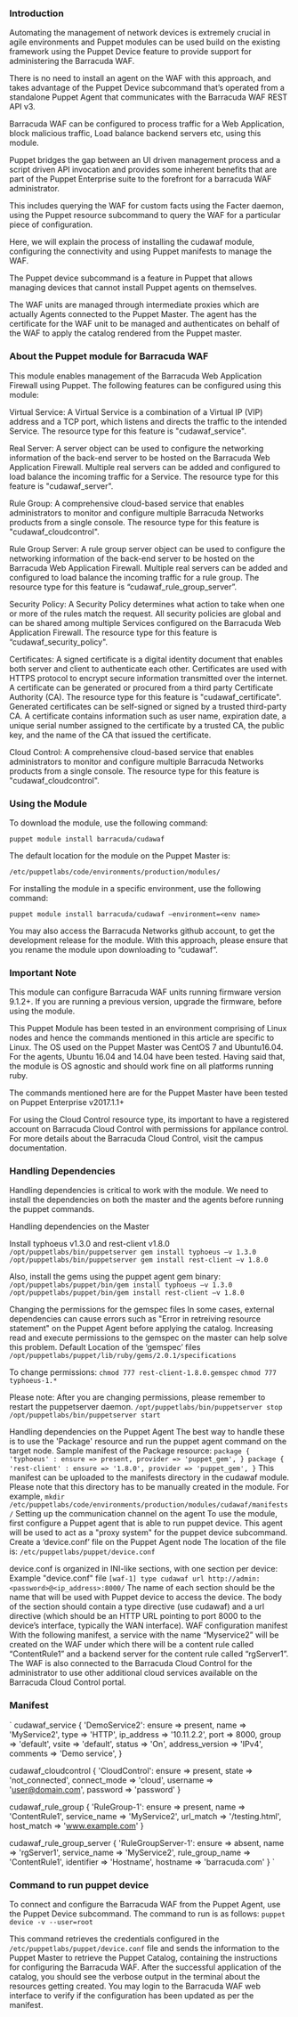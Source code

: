 ### Introduction
Automating the management of network devices is extremely crucial in agile environments and Puppet modules can be used build on the existing framework using the Puppet Device feature to provide support for administering the Barracuda WAF.

There is no need to install an agent on the WAF with this approach, and takes advantage of the Puppet Device subcommand that’s operated from a standalone Puppet Agent that communicates with the Barracuda WAF REST API v3.

Barracuda WAF can be configured to process traffic for a Web Application, block malicious traffic, Load balance backend servers etc, using this module.

Puppet bridges the gap between an UI driven management process and a script driven API invocation and provides some inherent benefits that are part of the Puppet Enterprise suite to the forefront for a barracuda WAF administrator.

This includes querying the WAF for custom facts using the Facter daemon, using the Puppet resource subcommand to query the WAF for a particular piece of configuration.

Here, we will explain the process of installing the cudawaf module, configuring the connectivity and using Puppet manifests to manage the WAF.

The Puppet device subcommand is a feature in Puppet that allows managing devices that cannot install Puppet agents on themselves.

The WAF units are managed through intermediate proxies which are actually Agents connected to the Puppet Master.
The agent has the certificate for the WAF unit to be managed and authenticates on behalf of the WAF to apply the catalog rendered from the Puppet master. 

### About the Puppet module for Barracuda WAF
This module enables management of the Barracuda Web Application Firewall using Puppet. The following features can be configured using this module:

Virtual Service:  A Virtual Service is a combination of a Virtual IP (VIP) address and a TCP port, which listens and directs the traffic to the intended Service. The resource type for this feature is "cudawaf_service".

Real Server: A server object can be used to configure the networking information of the back-end server to be hosted on the Barracuda Web Application Firewall. Multiple real servers can be added and configured to load balance the incoming traffic for a Service. The resource type for this feature is "cudawaf_server".

Rule Group: A comprehensive cloud-based service that enables administrators to monitor and configure multiple Barracuda Networks products from a single console. The resource type for this feature is "cudawaf_cloudcontrol".

Rule Group Server: A rule group server object can be used to configure the networking information of the back-end server to be hosted on the Barracuda Web Application Firewall. Multiple real servers can be added and configured to load balance the incoming traffic for a rule group. The resource type for this feature is “cudawaf_rule_group_server”.

Security Policy: A Security Policy determines what action to take when one or more of the rules match the request. All security policies are global and can be shared among multiple Services configured on the Barracuda Web Application Firewall. The resource type for this feature is “cudawaf_security_policy".

Certificates: A signed certificate is a digital identity document that enables both server and client to authenticate each other. Certificates are used with HTTPS protocol to encrypt secure information transmitted over the internet. A certificate can be generated or procured from a third party Certificate Authority (CA). The resource type for this feature is "cudawaf_certificate". Generated certificates can be self-signed or signed by a trusted third-party CA. A certificate contains information such as user name, expiration date, a unique serial number assigned to the certificate by a trusted CA, the public key, and the name of the CA that issued the certificate.

Cloud Control: A comprehensive cloud-based service that enables administrators to monitor and configure multiple Barracuda Networks products from a single console. The resource type for this feature is "cudawaf_cloudcontrol".

### Using the Module

To download the module, use the following command:

`puppet module install barracuda/cudawaf`

The default location for the module on the Puppet Master is:

`/etc/puppetlabs/code/environments/production/modules/`

For installing the module in a specific environment, use the following command:

`puppet module install barracuda/cudawaf –environment=<env name>`


You may also access the Barracuda Networks github account, to get the development release for the module. With this approach, please ensure that you rename the module upon downloading to “cudawaf”.

### Important Note
This module can configure Barracuda WAF units running firmware version 9.1.2+. If you are running a previous version, upgrade the firmware, before using the module.

This Puppet Module has been tested in an environment comprising of Linux nodes and hence the commands mentioned in this article are specific to Linux. The OS used on the Puppet Master was CentOS 7 and Ubuntu16.04. For the agents, Ubuntu 16.04 and 14.04 have been tested. Having said that, the module is OS agnostic and should work fine on all platforms running ruby.

The commands mentioned here are for the Puppet Master have been tested on Puppet Enterprise v2017.1.1+

For using the Cloud Control resource type, its important to have a registered account on Barracuda Cloud Control with permissions for appilance control. For more details about the Barracuda Cloud Control, visit the campus documentation.

### Handling Dependencies
Handling dependencies is critical to work with the module. We need to install the dependencies on both the master and the agents before running the puppet commands. 

Handling dependencies on the Master

Install typhoeus v1.3.0 and rest-client v1.8.0
`/opt/puppetlabs/bin/puppetserver gem install typhoeus –v 1.3.0`
`/opt/puppetlabs/bin/puppetserver gem install rest-client –v 1.8.0`

Also, install the gems using the puppet agent gem binary:
`/opt/puppetlabs/puppet/bin/gem install typhoeus –v 1.3.0`
`/opt/puppetlabs/puppet/bin/gem install rest-client –v 1.8.0`

Changing the permissions for the gemspec files
In some cases, external dependencies can cause errors such as "Error in retreiving resource statement" on the Puppet Agent before applying the catalog. Increasing read and execute permissions to the gemspec on the master can help solve this problem.
Default Location of the ‘gemspec’ files
`/opt/puppetlabs/puppet/lib/ruby/gems/2.0.1/specifications`

To change permissions:
`chmod 777 rest-client-1.8.0.gemspec`
`chmod 777 typhoeus-1.*`

Please note: After you are changing permissions, please remember to restart the puppetserver daemon.
`/opt/puppetlabs/bin/puppetserver stop`
`/opt/puppetlabs/bin/puppetserver start`

Handling dependencies on the Puppet Agent
The best way to handle these is to use the 'Package' resource and run the puppet agent command on the target node. Sample manifest of the Package resource:
`
package { 'typhoeus' :
  ensure => present,
  provider => 'puppet_gem',
}
  package { 'rest-client' :
  ensure => '1.8.0',
  provider => 'puppet_gem',
}
`
This manifest can be uploaded to the manifests directory in the cudawaf module. Please note that this directory has to be manually created in the module. For example,
`mkdir /etc/puppetlabs/code/environments/production/modules/cudawaf/manifests/`
Setting up the communication channel on the agent
To use the module, first configure a Puppet agent that is able to run puppet device. This agent will be used to act as a "proxy system" for the puppet device subcommand. 
Create a ‘device.conf’ file on the Puppet Agent node
The location of the file is:
`/etc/puppetlabs/puppet/device.conf`

device.conf is organized in INI-like sections, with one section per device: 
Example "device.conf" file
`
[waf-1]
   type cudawaf
   url http://admin:<password>@<ip_address>:8000/
`
The name of each section should be the name that will be used with Puppet device to access the device.
The body of the section should contain a type directive (use cudawaf) and a url directive (which should be an HTTP URL pointing to port 8000 to the device’s interface, typically the WAN interface).
WAF configuration manifest
With the following manifest, a service with the name “Myservice2” will be created on the WAF under which there will be a content rule called “ContentRule1” and a backend server for the content rule called “rgServer1”. The WAF is also connected to the Barracuda Cloud Control for the administrator to use other additional cloud services available on the Barracuda Cloud Control portal.

### Manifest
`
cudawaf_service  { 'DemoService2':
  ensure            => present,
  name              => 'MyService2',
  type              => 'HTTP',
  ip_address        => '10.11.2.2',
  port              => 8000,
  group             => 'default',
  vsite             => 'default',
  status            => 'On',
  address_version   => 'IPv4',
  comments          => 'Demo service',
}
 
cudawaf_cloudcontrol  {  'CloudControl':
  ensure            => present,
  state             => 'not_connected',
  connect_mode      => 'cloud',
  username          => 'user@domain.com',
  password          => 'password'
}
 
cudawaf_rule_group {  'RuleGroup-1':
  ensure            => present,
  name              => 'ContentRule1',
  service_name      => 'MyService2',
  url_match         => '/testing.html',
  host_match        => 'www.example.com'
}
 
cudawaf_rule_group_server  { 'RuleGroupServer-1':
  ensure        => absent,
  name          => 'rgServer1',
  service_name  => 'MyService2',
  rule_group_name => 'ContentRule1',
  identifier    => 'Hostname',
  hostname      => 'barracuda.com'
}
`
### Command to run puppet device
To connect and configure the Barracuda WAF from the Puppet Agent, use the Puppet Device subcommand. The command to run is as follows:
`puppet device -v --user=root`

This command retrieves the credentials configured in the `/etc/puppetlabs/puppet/device.conf` file and sends the information to the Puppet Master to retrieve the Puppet Catalog, containing the instructions for configuring the Barracuda WAF.
After the successful application of the catalog, you should see the verbose output in the terminal about the resources getting created.
You may login to the Barracuda WAF web interface to verify if the configuration has been updated as per the manifest.

